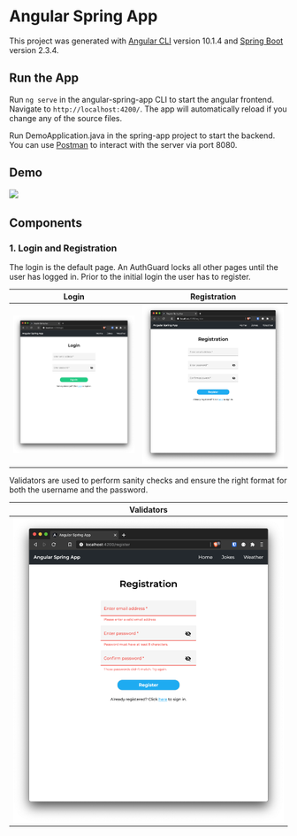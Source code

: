 # Angular Spring App

This project was generated with [Angular CLI](https://github.com/angular/angular-cli) version 10.1.4 and [Spring Boot](https://spring.io/) version 2.3.4.

## Run the App

Run `ng serve` in the angular-spring-app CLI to start the angular frontend. Navigate to `http://localhost:4200/`. The app will automatically reload if you change any of the source files.

Run DemoApplication.java in the spring-app project to start the backend. You can use [Postman](https://www.postman.com/) to interact with the server via port 8080.

## Demo

![](src/assets/documentation/recording_hd.gif)

## Components

### 1. Login and Registration

The login is the default page. An AuthGuard locks all other pages until the user has logged in. Prior to the initial login the user has to register.

Login                      |  Registration
:-------------------------:|:-------------------------:
![](src/assets/documentation/Login.png)  |  ![](src/assets/documentation/Registration.png)

Validators are used to perform sanity checks and ensure the right format for both the username and the password.

Validators                 |
:-------------------------:|
![](src/assets/documentation/Registration_Validators.png)  |

